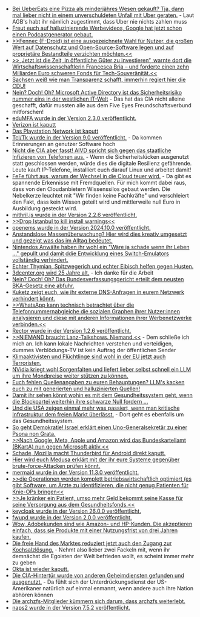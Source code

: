 * [Bei UeberEats eine Pizza als minderjähres Wesen gekauft? Tja, dann mal lieber nicht in einem unverschuldeten Unfall mit Uber geraten.](https://blog.fefe.de/?ts=9804969e) - Laut AGB's habt ihr nämlich zugestimmt, dass Uber nie nichts zahlen muss
* [Freut euch auf halluzinierende Werbevideos, Google hat jetzt schon einen Podcastgenerator gebaut.](https://blog.fefe.de/?ts=98049367)
* [>>Fennec (F-Droid) ist eine ausgezeichnete Wahl für Nutzer, die großen Wert auf Datenschutz und Open-Source-Software legen und auf proprietäre Bestandteile verzichten möchten.<<](https://www.kuketz-blog.de/fennec-und-mull-sichere-und-datenschutzfreundliche-android-browser-teil-5/)
* [>>„Jetzt ist die Zeit, in öffentliche Güter zu investieren“, warnte dort die Wirtschaftswissenschaftlerin Francesca Bria – und forderte einen zehn Milliarden Euro schweren Fonds für Tech-Souveränität.<<](https://netzpolitik.org/2024/big-tech-muss-weg-weltweite-zivilgesellschaft-will-tech-riesen-zerschlagen/)
* [Sachsen weiß wie man Transparenz schafft, immerhin regiert hier die CDU!](https://blog.fefe.de/?ts=980423fc)
* [Nein? Doch! Oh? Microsoft Active Directory ist das Sicherheitsrisiko nummer eins in der westlichen IT-Welt](https://blog.fefe.de/?ts=980473ec) - Das hat das CIA nicht alleine geschafft, dafür mussten alle aus dem Five Eyes Freundschaftsverbund mitforschen!
* [eduMFA wurde in der Version 2.3.0 veröffentlicht.](https://github.com/eduMFA/eduMFA/releases/tag/v2.3.0)
* [Verizon ist kaputt](https://www.borncity.com/blog/2024/10/01/verizon-ausfall-in-den-usa/)
* [Das Playstation Network ist kaputt](https://www.bleepingcomputer.com/news/gaming/the-playstation-network-is-down-in-a-global-outage/)
* [Tcl/Tk wurde in der Version 9.0 veröffentlicht.](https://www.tcl-lang.org/software/tcltk/9.0.html) - Da kommen Erinnerungen an genutzer Software hoch
* [Nicht die CIA aber fasst! AIVD spricht sich gegen das staatliche Infizieren von Telefonen aus.](https://blog.fefe.de/?ts=9802ef02) - Wenn die Sicherheitslücken ausgenutzt statt geschlossen werden, würde dies die digitale Resilienz gefährende. Leute kauft IP-Telefone, installiert euch darauf Linux und arbeitet damit!
* [FeFe führt aus, warum der Wechsel in die Cloud teuer wird.](https://blog.fefe.de/?ts=9802e526) - Da gibt es spannende Erkennisse mit Fremdquellen. Für mich kommt dabei raus, dass von den Cloudanbietern Wissenssilos gebaut werden. Die Nebelkerze leuchtet mit "Wir finden keine Fachkräfte" und verschleiert den Fakt, dass kein Wissen geteilt wird und mittlerweile null Euro in Ausbildung gesteckt wird.
* [mithril.js wurde in der Version 2.2.6 veröffentlicht.](https://github.com/MithrilJS/mithril.js/releases/tag/v2.2.6)
* [>>Drop Istanbul to kill install warnings<<](https://github.com/MithrilJS/mithril.js/pull/2979)
* [openems wurde in der Version 2024.10.0 veröffentlicht.](https://github.com/OpenEMS/openems/releases/tag/2024.10.0)
* [Anstandslose Massenüberwachung? Hier wird dies kreativ umgesetzt und gezeigt was das im Alltag bedeutet.](https://walzr.com/bop-spotter)
* [Nintendos Anwälte haben ihr wohl ein "Wäre ja schade wenn ihr Leben ..." gepullt und damit ddie Entwicklung eines Switch-Emulators vollständig verhindert.](https://wiidatabase.de/entwicklung-von-ryujinx-eingestellt/)
* [Echter Thymian, Spitzwegerich und echter Eibisch helfen gegen Husten.](https://www.kostbarenatur.net/heilpflanzen-gegen-husten/)
* [3dcenter.org wird 25 Jahre alt.](http://www.3dcenter.org/news/neuer-artikel-25-jahre-3dcenter-25-jahre-it-geschichte) - Ich danke für die Arbeit
* [Nein? Doch! Oh? Das Bundesverfassungsgericht erteilt dem neusten BKA-Gesetz eine abfuhr.](https://netzpolitik.org/2024/bundesverfassungsgericht-bka-gesetz-erneut-in-teilen-verfassungswidrig/)
* [Kuketz zeigt euch, wie ihr externe DNS-Anfragen in eurem Netzwerk verhindert könnt.](https://www.kuketz-blog.de/pi-hole-und-fritzbox-dns-umgehung-bypassing-verhindern/)
* [>>WhatsApp kann technisch betrachtet über die Telefonnummernabgleiche die sozialen Graphen ihrer Nutzer:innen analysieren und diese mit anderen Informationen ihrer Werbenetzwerke verbinden.<<](https://netzpolitik.org/2024/digitale-muendigkeit-whatsapp-nein-danke/)
* [Rector wurde in der Version 1.2.6 veröffentlicht.](https://github.com/rectorphp/rector/releases/tag/1.2.6)
* [>>NIEMAND braucht Lanz-Talkshows. Niemand.<<](https://blog.fefe.de/?ts=98005fdb) - Dem schließe ich mich an. Ich kann lokale Nachrichten verstehen und verteidigen, dummes Verblödungs-TV ist kein Auftrag der öffentlichen Sender
* [Klimaaktivisten und Flüchtlinge sind wohl in der EU jetzt auch Terroristen.](https://blog.fefe.de/?ts=9800b346)
* [NVidia kriegt wohl Sorgenfalten und liefert lieber selbst schnell ein LLM um ihre Mondpreise weiter stützen zu können.](https://blog.fefe.de/?ts=9803132e)
* [Euch fehlen Quellenangaben zu euren Behauptungen? LLM's kacken euch zu mit generierten und halluzinierten Quellen!](https://blog.fefe.de/?ts=98034cbe)
* [Damit ihr sehen könnt wohin es mit dem Gesundheitssystem geht, wenn die Blockpartei weiterhin ihre schwarze Null fordern ...](https://blog.fefe.de/?ts=9803be37)
* [Und die USA zeigen einmal mehr was passiert, wenn man kritische Infrastruktur dem freien Markt überlässt.](https://blog.fefe.de/?ts=98039c5d) - Dort geht es ebenfalls um das Gesundheitssystem.
* [So geht Demokratie! Israel erklärt einen Uno-Generalsekretär zu einer Psona non Grata.](https://blog.fefe.de/?ts=98038876)
* [>>Nach Google, Meta, Apple und Amazon wird das Bundeskartellamt (BKartA) nun gegen Microsoft aktiv.<<](https://netzpolitik.org/2024/bundeskartellamt-legt-sich-bei-microsoft-auf-die-lauer/)
* [Schade, Mozilla macht Thunderbird für Android direkt kaputt.](https://www.kuketz-blog.de/thunderbird-fuer-android-telemetrie-daten-werden-bereits-beim-start-erfasst/)
* [Hier wird euch Medusa erklärt mit der ihr eure Systeme gegenüber brute-force-Attacken prüfen könnt.](https://www.freecodecamp.org/news/how-to-use-medusa-for-fast-multi-protocol-brute-force-attacks-security-tutorial/)
* [mermaid wurde in der Version 11.3.0 veröffentlicht.](https://github.com/mermaid-js/mermaid/releases/tag/mermaid%4011.3.0)
* [>>die Operationen werden komplett betriebswirtschaftlich optimiert (es gibt Software, um Ärzte zu identifizieren, die nicht genug Patienten für Knie-OPs bringen<<](https://blog.fefe.de/?ts=98000986)
* [>>Je kränker ein Patient, umso mehr Geld bekommt seine Kasse für seine Versorgung aus dem Gesundheitsfonds.<<](https://blog.fefe.de/?ts=9800738f)
* [keycloak wurde in der Version 26.0.0 veröffentlicht.](https://github.com/keycloak/keycloak/releases/tag/26.0.0)
* [fwupd wurde in der Version 2.0.0 veröffentlicht.](https://github.com/fwupd/fwupd/releases/tag/2.0.0)
* [Wow, Adobekunden sind wie Amazon- und HP-Kunden. Die akzeptieren einfach, dass sie Produkte mit einer Nutzungsfrist von drei Jahren kaufen.](https://blog.fefe.de/?ts=99ffd4ea)
* [Die freie Hand des Marktes reduziert jetzt auch den Zugang zur Kochsalzlösung.](https://blog.fefe.de/?ts=99ffd102) - Nehmt also lieber zwei Fackeln mit, wenn ihr demnächst die Egoisten der Welt befrieden wollt, es scheint immer mehr zu geben
* [Okta ist wieder kaputt.](https://blog.fefe.de/?ts=99ffcbe7)
* [Die CIA-Hintertür wurde von anderen Geheimdiensten gefunden und ausgenutzt.](https://blog.fefe.de/?ts=99fe3f1c) - Da fühlt sich der Unterdrückungsdienst der US-Amerikaner natürlich auf einmal enmannt, wenn andere auch ihre Nation abhören können
* [Die archzfs-Mitglieder kümmern sich darum, dass archzfs weiterlebt.](https://github.com/archzfs/archzfs/issues/545)
* [naps2 wurde in der Version 7.5.2 veröffentlicht.](https://github.com/cyanfish/naps2/releases/tag/v7.5.2)

